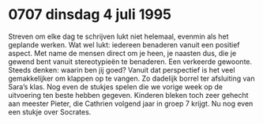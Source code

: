 # 0707 dinsdag 4 juli 1995
Streven om elke dag te schrijven lukt niet helemaal, evenmin als het geplande werken. Wat wel lukt: iedereen benaderen vanuit een positief aspect. Met name de mensen direct om je heen, je naasten dus, die je gewend bent vanuit stereotypieën te benaderen. Een verkeerde gewoonte. Steeds denken: waarin ben jij goed? Vanuit dat perspectief is het veel gemakkelijker om klappen op te vangen. Zo dadelijk borrel ter afsluiting van Sara’s klas. Nog even de stukjes spelen die we vorige week op de uitvoering ten beste hebben gegeven. Kinderen bleken toch zeer gehecht aan meester Pieter, die Cathrien volgend jaar in groep 7 krijgt. Nu nog even een stukje over Socrates.